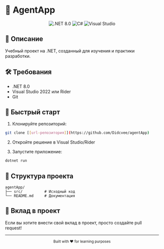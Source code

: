 # 🚀 AgentApp

<div align="center">
  <img src="https://img.shields.io/badge/.NET-8.0-512BD4?style=for-the-badge&logo=dotnet&logoColor=white" alt=".NET 8.0"/>
  <img src="https://img.shields.io/badge/C%23-239120?style=for-the-badge&logo=c-sharp&logoColor=white" alt="C#"/>
  <img src="https://img.shields.io/badge/Visual_Studio-5C2D91?style=for-the-badge&logo=visual-studio&logoColor=white" alt="Visual Studio"/>
</div>

## 📝 Описание
Учебный проект на .NET, созданный для изучения и практики разработки.

## 🛠️ Требования
- .NET 8.0
- Visual Studio 2022 или Rider
- Git

## 🚀 Быстрый старт

1. Клонируйте репозиторий:
```bash
git clone [[url-репозитория]](https://github.com/Didcvee/agentApp)
```

2. Откройте решение в Visual Studio/Rider

3. Запустите приложение:
```bash
dotnet run
```

## 📁 Структура проекта
```
agentApp/
├── src/          # Исходный код
└── README.md     # Документация
```

## 🤝 Вклад в проект
Если вы хотите внести свой вклад в проект, просто создайте pull request!

---
<div align="center">
  <sub>Built with ❤️ for learning purposes</sub>
</div> 
